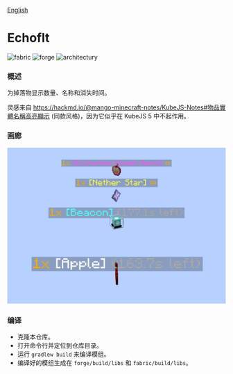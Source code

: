 [English](./README_EN.md)

# Echoflt
<p>
  <img alt="fabric" src="https://cdn.jsdelivr.net/npm/@intergrav/devins-badges@3.2.0/assets/cozy/supported/fabric_vector.svg">
  <img alt="forge" src="https://cdn.jsdelivr.net/npm/@intergrav/devins-badges@3.2.0/assets/cozy/supported/forge_vector.svg">
  <img alt="architectury" src="https://cdn.jsdelivr.net/npm/@intergrav/devins-badges@3.2.0/assets/cozy/requires/architectury-api_vector.svg">
</p>

### 概述
为掉落物显示数量、名称和消失时间。

灵感来自 https://hackmd.io/@mango-minecraft-notes/KubeJS-Notes#物品實體名稱高亮顯示 (同款风格)，因为它似乎在 KubeJS 5 中不起作用。

### 画廊
<img src="images/demo.gif" alt="demo">

### 编译
- 克隆本仓库。
- 打开命令行并定位到仓库目录。
- 运行 `gradlew build` 来编译模组。
- 编译好的模组生成在 `forge/build/libs` 和 `fabric/build/libs`。